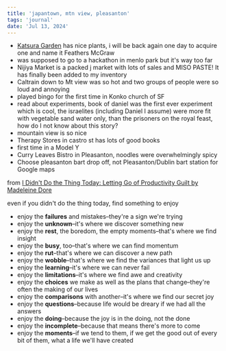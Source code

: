 ```yaml
---
title: 'japantown, mtn view, pleasanton'
tags: 'journal'
date: 'Jul 13, 2024'
---
```


- [Katsura Garden](https://www.sfjapantown.org/directory-jpndirectory/listing/katsura-garden/) has nice plants, i will be back again one day to acquire one and name it Feathers McGraw
- was supposed to go to a hackathon in menlo park but it's way too far
- Nijiya Market is a packed j market with lots of sales and MISO PASTE! It has finally been added to my inventory
- Caltrain down to Mt view was so hot and two groups of people were so loud and annoying
- played bingo for the first time in Konko church of SF
- read about experiments, book of daniel was the first ever experiment which is cool, the israelites (including Daniel I assume) were more fit with vegetable sand water only, than the prisoners on the royal feast, how do I not know about this story?
- mountain view is so nice
- Therapy Stores in castro st has lots of good books
- first time in a Model Y
- Curry Leaves Bistro in Pleasanton, noodles were overwhelmingly spicy
- Choose pleasanton bart drop off, not Pleasanton/Dublin bart station for Google maps

from [I Didn't Do the Thing Today: Letting Go of Productivity Guilt by Madeleine Dore](https://www.goodreads.com/book/show/58210932-i-didn-t-do-the-thing-today)

even if you didn't do the thing today, find something to enjoy

- enjoy the **failures** and mistakes–they're a sign we're trying
- enjoy the **unknown**–it's where we discover something new
- enjoy the **rest**, the boredom, the empty moments–that's where we find insight
- enjoy the **busy**, too–that's where we can find momentum
- enjoy the **rut**–that's where we can discover a new path
- enjoy the **wobble**–that's where we find the variances that light us up
- enjoy the **learning**–it's where we can never fail
- enjoy the **limitations**–it's where we find awe and creativity
- enjoy the **choices** we make as well as the plans that change–they're often the making of our lives
- enjoy the **comparisons** with another–it's where we find our secret joy
- enjoy the **questions**–because life would be dreary if we had all the answers
- enjoy the **doing**–because the joy is in the doing, not the done
- enjoy the **incomplete**–because that means there's more to come
- enjoy the **moments**–if we tend to them, if we get the good out of every bit of them, what a life we'll have created
